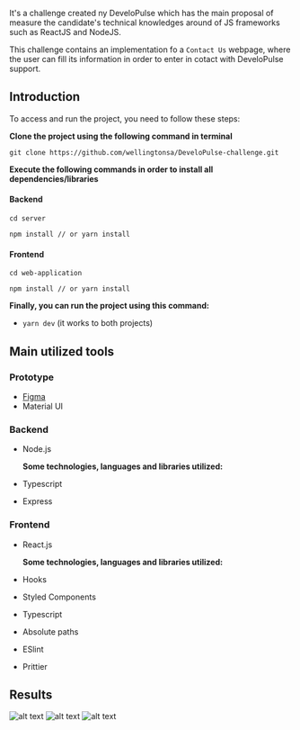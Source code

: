 It's a challenge created ny DeveloPulse which has the main proposal of measure the candidate's technical knowledges around of JS frameworks such as ReactJS and NodeJS.

This challenge contains an implementation fo a `Contact Us` webpage, where the user can fill its information in order to enter in cotact with DeveloPulse support.

## Introduction


To access and run the project, you need to follow these steps:

**Clone the project using the following command in terminal**
```
git clone https://github.com/wellingtonsa/DeveloPulse-challenge.git
```
**Execute the following commands in order to install all dependencies/libraries**

#### Backend

```
cd server

npm install // or yarn install
```

#### Frontend

```
cd web-application

npm install // or yarn install
```

  **Finally, you can run the project using this command:**
  - ``` yarn dev ``` (it works to both projects)

## Main utilized tools

### Prototype

- [Figma](https://www.figma.com/file/buNNphLQI2NavxuPmmO9CL/DeveloPulse-Challenge?node-id=0%3A1)
- Material UI


### Backend

- Node.js  
  
  **Some technologies, languages and libraries utilized:**

- Typescript
- Express
  

### Frontend

- React.js  
  
  **Some technologies, languages and libraries utilized:**

- Hooks
- Styled Components
- Typescript
- Absolute paths
- ESlint
- Prittier

## Results

![alt text](https://imgur.com/KDA7D0Q.png "Default Page")
![alt text](https://imgur.com/orFeNHU.png "Unsuccessful submit")
![alt text](https://imgur.com/cgiOzSn.png "Successful submit")
